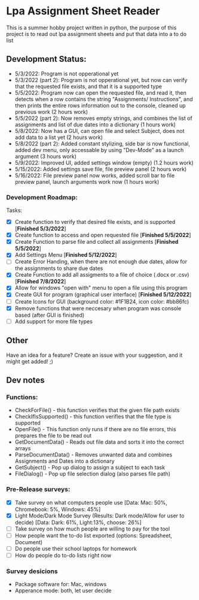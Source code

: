 # Lpa Assignment Sheet Reader
This is a summer hobby project written in python, the purpose of this project is to read out lpa assignment sheets and put that data into a to do list

## Development Status:
- 5/3/2022: Program is not opperational yet
- 5/3/2022 (part 2): Program is not opperational yet, but now can verify that the requested file exists, and that it is a supported type
- 5/5/2022: Program now can open the requested file, and read it, then detects when a row contains the string "Assignments/ Instructions", and then prints the entire rows information out to the console, cleaned up previous work (2 hours work)
- 5/5/2022 (part 2): Now removes empty strings, and combines the list of assignments and list of due dates into a dictionary (1 hours work)
- 5/8/2022: Now has a GUI, can open file and select Subject, does not add data to a list yet (2 hours work)
- 5/8/2022 (part 2): Added constant stylizing, side bar is now functional, added dev menu, only accessable by using "Dev-Mode" as a launch argument (3 hours work)
- 5/9/2022: Improved UI, added settings window (empty) (1.2 hours work)
- 5/15/2022: Added settings save file, file preview panel (2 hours work)
- 5/16/2022: File preview panel now works, added scroll bar to file preview panel, launch arguments work now (1 hours work)

### Development Roadmap:
Tasks:  
- [x] Create function to verify that desired file exists, and is supported [**Finished 5/3/2022**]
- [x] Create function to access and open requested file [**Finished 5/5/2022**]
- [x] Create Function to parse file and collect all assignments [**Finished 5/5/2022**]
- [x] Add Settings Menu [**Finished 5/12/2022**]
- [ ] Create Error Handing, when there are not enough due dates, allow for the assignments to share due dates
- [x] Create Function to add all assigments to a file of choice (.docx or .csv) [**Finished 7/8/2022**]
- [x] Allow for windows "open with" menu to open a file using this program
- [x] Create GUI for program (graphical user interface) [**Finished 5/12/2022**]
- [ ] Create Icons for GUI (background color: #1F1B24, icon color: #bb86fc)
- [x] Remove functions that were neccesary when program was console based (after GUI is finished)
- [ ] Add support for more file types  

## Other
Have an idea for a feature? Create an issue with your suggestion, and it might get added! ;)

## Dev notes
### Functions:
 - CheckForFile() - this function verifies that the given file path exists
 - CheckIfIsSupported() - this function verifies that the file type is supported
 - OpenFile() - This function only runs if there are no file errors, this prepares the file to be read out
 - GetDocumentData() - Reads out file data and sorts it into the correct arrays
 - ParseDocumentData() - Removes unwanted data and combines Assignments and Dates into a dictionary
 - GetSubject() - Pop up dialog to assign a subject to each task
 - FileDialog() - Pop up file selection dialog (also parses file path)

### Pre-Release surveys:
 - [x] Take survey on what computers people use [Data: Mac: 50%, Chromebook: 5%, Windows: 45%]
 - [x] Light Mode/Dark Mode Survey (Results: Dark mode/Allow for user to decide) [Data: Dark: 61%, Light:13%, choose: 26%]
 - [ ] Take survey on how much people are willing to pay for the tool
 - [ ] How people want the to-do list exported (options: Spreadsheet, Document)
 - [ ] Do people use their school laptops for homework
 - [ ] How do people do to-do lists right now
### Survey desicions 
 - Package software for: Mac, windows
 - Apperance mode: both, let user decide
